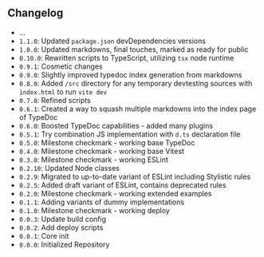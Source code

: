 ## Changelog

* ...
* `1.1.0`: Updated `package.json` devDependencies versions
* `1.0.0`: Updated markdowns, final touches, marked as ready for public
* `0.10.0`: Rewritten scripts to TypeScript, utilizing `tsx` node runtime
* `0.9.1`: Cosmetic changes
* `0.9.0`: Slightly improved typedoc index generation from markdowns
* `0.8.0`: Added `/src` directory for any temporary devtesting sources with `index.html` to run `vite dev`
* `0.7.0`: Refined scripts
* `0.6.1`: Created a way to squash multiple markdowns into the index page of TypeDoc
* `0.6.0`: Boosted TypeDoc capabilities - added many plugins
* `0.5.1`: Try combination JS implementation with `d.ts` declaration file
* `0.5.0`: Milestone checkmark - working base TypeDoc
* `0.4.0`: Milestone checkmark - working base Vitest
* `0.3.0`: Milestone checkmark - working ESLint
* `0.2.10`: Updated Node classes
* `0.2.9`: Migrated to up-to-date variant of ESLint including Stylistic rules
* `0.2.5`: Added draft variant of ESLint, contains deprecated rules
* `0.2.0`: Milestone checkmark - working extended examples
* `0.1.1`: Adding variants of dummy implementations
* `0.1.0`: Milestone checkmark - working deploy
* `0.0.3`: Update build config
* `0.0.2`: Add deploy scripts
* `0.0.1`: Core init
* `0.0.0`: Initialized Repository
